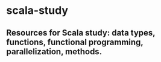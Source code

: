 # scala-study

## Resources for Scala study: data types, functions, functional programming, parallelization, methods. 
